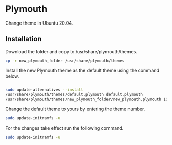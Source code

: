 # Plymouth

Change theme in Ubuntu 20.04.
## Installation

Download the folder and copy to /usr/share/plymouth/themes.

```bash
cp -r new_plymouth_folder /usr/share/plymouth/themes
```

Install the new Plymouth theme as the default theme using the command below.

```bash

sudo update-alternatives --install
/usr/share/plymouth/themes/default.plymouth default.plymouth
/usr/share/plymouth/themes/new_plymouth_folder/new_plymouth.plymouth 100

```

Change the default theme to yours by entering the theme number.

```bash
sudo update-initramfs -u
```

For the changes take effect run the following command.

```bash
sudo update-initramfs -u
```


